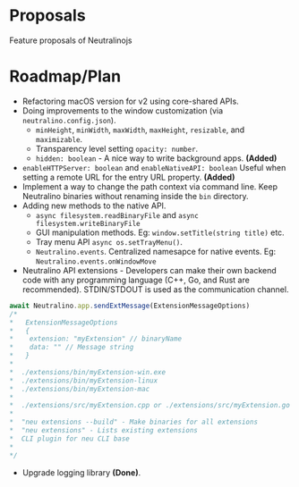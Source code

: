 # Proposals
Feature proposals of Neutralinojs

# Roadmap/Plan

- Refactoring macOS version for v2 using core-shared APIs.
- Doing improvements to the window customization (via `neutralino.config.json`).
  * `minHeight`, `minWidth`, `maxWidth`, `maxHeight`, `resizable`, and `maximizable`.
  * Transparency level setting `opacity: number`.
  * `hidden: boolean` - A nice way to write background apps. **(Added)**
- `enableHTTPServer: boolean` and `enableNativeAPI: boolean` Useful when setting a remote URL for the entry URL property. **(Added)**
- Implement a way to change the path context via command line. Keep Neutralino binaries without renaming inside the `bin` directory.
- Adding new methods to the native API.
  * `async filesystem.readBinaryFile` and `async filesystem.writeBinaryFile`
  * GUI manipulation methods. Eg: `window.setTitle(string title)` etc.
  * Tray menu API `async os.setTrayMenu()`. 
  * `Neutralino.events`. Centralized namesapce for native events. Eg: `Neutralino.events.onWindowMove`
- Neutralino API extensions - Developers can make their own backend code with any programming language (C++, Go, and Rust are recommended). STDIN/STDOUT is used as the communication channel.
```js
await Neutralino.app.sendExtMessage(ExtensionMessageOptions)
/*
*   ExtensionMessageOptions
*   {
*    extension: "myExtension" // binaryName
*    data: "" // Message string
*   }
*
*  ./extensions/bin/myExtension-win.exe
*  ./extensions/bin/myExtension-linux
*  ./extensions/bin/myExtension-mac
*
*  ./extensions/src/myExtension.cpp or ./extensions/src/myExtension.go
*   
*  "neu extensions --build" - Make binaries for all extensions
*  "neu extensions" - Lists existing extensions
*  CLI plugin for neu CLI base
*
*/
```
- Upgrade logging library **(Done)**.
